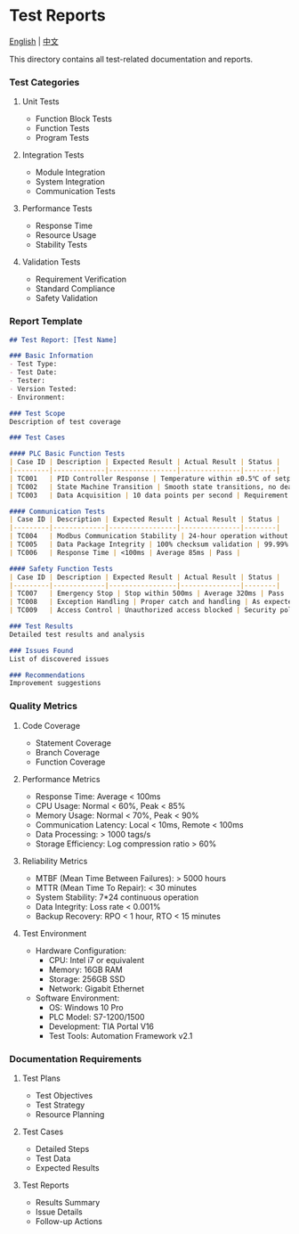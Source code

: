 # Test Reports

[English](./README_EN.md) | [中文](./README_CN.md)

This directory contains all test-related documentation and reports.

### Test Categories
1. Unit Tests
   - Function Block Tests
   - Function Tests
   - Program Tests

2. Integration Tests
   - Module Integration
   - System Integration
   - Communication Tests

3. Performance Tests
   - Response Time
   - Resource Usage
   - Stability Tests

4. Validation Tests
   - Requirement Verification
   - Standard Compliance
   - Safety Validation

### Report Template
```markdown
## Test Report: [Test Name]

### Basic Information
- Test Type:
- Test Date:
- Tester:
- Version Tested:
- Environment:

### Test Scope
Description of test coverage

### Test Cases

#### PLC Basic Function Tests
| Case ID | Description | Expected Result | Actual Result | Status |
|---------|-------------|-----------------|---------------|--------|
| TC001   | PID Controller Response | Temperature within ±0.5℃ of setpoint | Fluctuation ±0.3℃ | Pass |
| TC002   | State Machine Transition | Smooth state transitions, no deadlocks | As expected | Pass |
| TC003   | Data Acquisition | 10 data points per second | Requirement met | Pass |

#### Communication Tests
| Case ID | Description | Expected Result | Actual Result | Status |
|---------|-------------|-----------------|---------------|--------|
| TC004   | Modbus Communication Stability | 24-hour operation without interruption | Stable for 48 hours | Pass |
| TC005   | Data Package Integrity | 100% checksum validation | 99.99% | Pass |
| TC006   | Response Time | <100ms | Average 85ms | Pass |

#### Safety Function Tests
| Case ID | Description | Expected Result | Actual Result | Status |
|---------|-------------|-----------------|---------------|--------|
| TC007   | Emergency Stop | Stop within 500ms | Average 320ms | Pass |
| TC008   | Exception Handling | Proper catch and handling | As expected | Pass |
| TC009   | Access Control | Unauthorized access blocked | Security policy effective | Pass |

### Test Results
Detailed test results and analysis

### Issues Found
List of discovered issues

### Recommendations
Improvement suggestions
```

### Quality Metrics
1. Code Coverage
   - Statement Coverage
   - Branch Coverage
   - Function Coverage

2. Performance Metrics
   - Response Time: Average < 100ms
   - CPU Usage: Normal < 60%, Peak < 85%
   - Memory Usage: Normal < 70%, Peak < 90%
   - Communication Latency: Local < 10ms, Remote < 100ms
   - Data Processing: > 1000 tags/s
   - Storage Efficiency: Log compression ratio > 60%

3. Reliability Metrics
   - MTBF (Mean Time Between Failures): > 5000 hours
   - MTTR (Mean Time To Repair): < 30 minutes
   - System Stability: 7*24 continuous operation
   - Data Integrity: Loss rate < 0.001%
   - Backup Recovery: RPO < 1 hour, RTO < 15 minutes

4. Test Environment
   - Hardware Configuration:
     * CPU: Intel i7 or equivalent
     * Memory: 16GB RAM
     * Storage: 256GB SSD
     * Network: Gigabit Ethernet
   - Software Environment:
     * OS: Windows 10 Pro
     * PLC Model: S7-1200/1500
     * Development: TIA Portal V16
     * Test Tools: Automation Framework v2.1

### Documentation Requirements
1. Test Plans
   - Test Objectives
   - Test Strategy
   - Resource Planning

2. Test Cases
   - Detailed Steps
   - Test Data
   - Expected Results

3. Test Reports
   - Results Summary
   - Issue Details
   - Follow-up Actions
